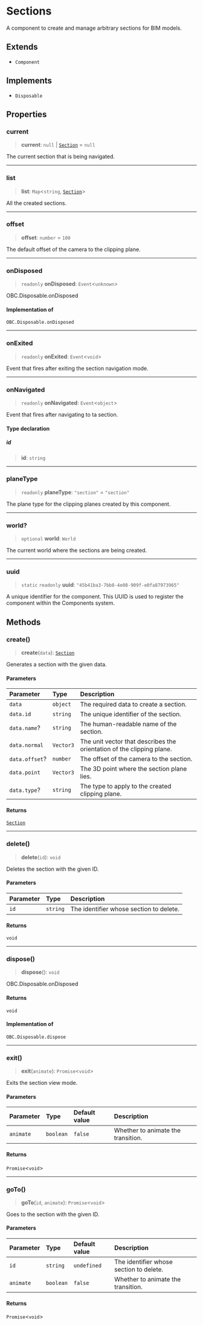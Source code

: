 # Sections

A component to create and manage arbitrary sections for BIM models.

## Extends

- `Component`

## Implements

- `Disposable`

## Properties

### current

> **current**: `null` \| [`Section`](../interfaces/Section.md) = `null`

The current section that is being navigated.

***

### list

> **list**: `Map`\<`string`, [`Section`](../interfaces/Section.md)\>

All the created sections.

***

### offset

> **offset**: `number` = `100`

The default offset of the camera to the clipping plane.

***

### onDisposed

> `readonly` **onDisposed**: `Event`\<`unknown`\>

OBC.Disposable.onDisposed

#### Implementation of

`OBC.Disposable.onDisposed`

***

### onExited

> `readonly` **onExited**: `Event`\<`void`\>

Event that fires after exiting the section navigation mode.

***

### onNavigated

> `readonly` **onNavigated**: `Event`\<`object`\>

Event that fires after navigating to ta section.

#### Type declaration

##### id

> **id**: `string`

***

### planeType

> `readonly` **planeType**: `"section"` = `"section"`

The plane type for the clipping planes created by this component.

***

### world?

> `optional` **world**: `World`

The current world where the sections are being created.

***

### uuid

> `static` `readonly` **uuid**: `"45b41ba3-7bb8-4e08-909f-e0fa87973965"`

A unique identifier for the component.
This UUID is used to register the component within the Components system.

## Methods

### create()

> **create**(`data`): [`Section`](../interfaces/Section.md)

Generates a section with the given data.

#### Parameters

| Parameter | Type | Description |
| :------ | :------ | :------ |
| `data` | `object` | The required data to create a section. |
| `data.id` | `string` | The unique identifier of the section. |
| `data.name`? | `string` | The human-readable name of the section. |
| `data.normal` | `Vector3` | The unit vector that describes the orientation of the clipping plane. |
| `data.offset`? | `number` | The offset of the camera to the section. |
| `data.point` | `Vector3` | The 3D point where the section plane lies. |
| `data.type`? | `string` | The type to apply to the created clipping plane. |

#### Returns

[`Section`](../interfaces/Section.md)

***

### delete()

> **delete**(`id`): `void`

Deletes the section with the given ID.

#### Parameters

| Parameter | Type | Description |
| :------ | :------ | :------ |
| `id` | `string` | The identifier whose section to delete. |

#### Returns

`void`

***

### dispose()

> **dispose**(): `void`

OBC.Disposable.onDisposed

#### Returns

`void`

#### Implementation of

`OBC.Disposable.dispose`

***

### exit()

> **exit**(`animate`): `Promise`\<`void`\>

Exits the section view mode.

#### Parameters

| Parameter | Type | Default value | Description |
| :------ | :------ | :------ | :------ |
| `animate` | `boolean` | `false` | Whether to animate the transition. |

#### Returns

`Promise`\<`void`\>

***

### goTo()

> **goTo**(`id`, `animate`): `Promise`\<`void`\>

Goes to the section with the given ID.

#### Parameters

| Parameter | Type | Default value | Description |
| :------ | :------ | :------ | :------ |
| `id` | `string` | `undefined` | The identifier whose section to delete. |
| `animate` | `boolean` | `false` | Whether to animate the transition. |

#### Returns

`Promise`\<`void`\>
